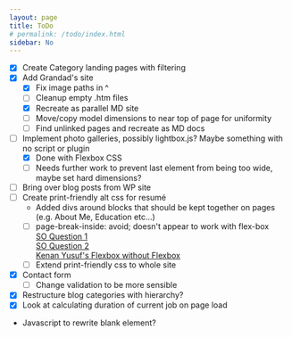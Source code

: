 ```yaml
---
layout: page
title: ToDo
# permalink: /todo/index.html
sidebar: No
---
```

* [x] Create Category landing pages with filtering
* [x] Add Grandad's site
  * [x] Fix image paths in ^
  * [ ] Cleanup empty .htm files
  * [x] Recreate as parallel MD site
  * [ ] Move/copy model dimensions to near top of page for uniformity
  * [ ] Find unlinked pages and recreate as MD docs
* [ ] Implement photo galleries, possibly lightbox.js? Maybe something with no script or plugin
  * [x] Done with Flexbox CSS
  * [ ] Needs further work to prevent last element from being too wide, maybe set hard dimensions?
* [ ] Bring over blog posts from WP site
* [ ] Create print-friendly alt css for resumé
  * Added divs around blocks that should be kept together on pages (e.g. About Me, Education etc...)
  * [ ] page-break-inside: avoid; doesn't appear to work with flex-box  
  [SO Question 1][SO_Page_Break_1]  
  [SO Question 2][SO_Page_Break_2]  
  [Kenan Yusuf's Flexbox without Flexbox][Kenan_Yusuf]
  * [ ] Extend print-friendly css to whole site
* [x] Contact form
  * [ ] Change validation to be more sensible
* [x] Restructure blog categories with hierarchy?
* [x] Look at calculating duration of current job on page load
 * Javascript to rewrite blank element?

[SO_Page_Break_1]: https://stackoverflow.com/questions/34534231/page-break-insideavoid-not-working
[SO_Page_Break_2]: https://stackoverflow.com/questions/20408033/how-to-get-page-break-inside-avoid-to-work-nicely-with-flex-wrap-wrap
[Kenan_Yusuf]: https://kyusuf.com/post/almost-complete-guide-to-flexbox-without-flexbox/